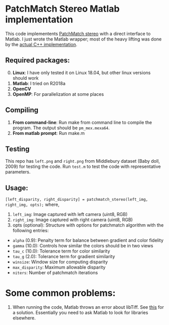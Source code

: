 # PatchMatch Stereo Matlab implementation
This code implementents [PatchMatch stereo](https://www.microsoft.com/en-us/research/wp-content/uploads/2011/01/PatchMatchStereo_BMVC2011_6MB.pdf) with a direct interface to Matlab. I just wrote the Matlab wrapper;
most of the heavy lifting was done by the [actual C++ implementation](https://github.com/ivanbergonzani/patch-match-stereo).

## Required packages:
0. **Linux**: I have only tested it on Linux 18.04, but other linux versions should work
1. **Matlab**: I tried on R2018a
2. **OpenCV**
3. **OpenMP**: For parallelization at some places

## Compiling
1. **From command-line**: Run make from command line to compile the program. The output should be `pm_mex.mexa64`.
2. **From matlab prompt**: Run make.m

## Testing
This repo has `left.png` and `right.png` from Middlebury dataset (Baby doll, 2009) for testing the code.
Run `test.m` to test the code with representative parameters.

## Usage:
`[left_disparity, right_disparity] = patchmatch_stereo(left_img, right_img, opts);` where,
1. `left_img`: Image captured with left camera (uint8, RGB)
2. `right_img`: Image captured with right camera (uint8, RGB)
3. opts (optional): Structure with options for patchmatch algorithm with the following entries:
  - `alpha` (0.9): Penalty term for balance between gradient and color fidelity
  - `gamma` (10.0): Controls how similar the colors should be in two views
  - `tau_c` (10.0): Tolerance term for color similarity
  - `tau_g` (2.0): Tolerance term for gradient similarity
  - `winsize`: Window size for computing disparity
  - `max_disparity`: Maximum allowable disparity
  - `niters`: Number of patchmatch iterations

# Some common problems:
1. When running the code, Matlab throws an error about libTiff. See [this](https://groups.google.com/forum/#!topic/caffe-users/c1ZSm-nacEo) for a solution. Essentially you need to ask Matlab to look for libraries elsewhere.
